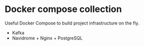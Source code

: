 # Docker compose collection

Useful Docker Compose to build project infrastructure on the fly.

- Kafka
- Navidrome + Nginx + PostgreSQL
